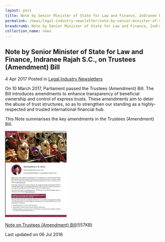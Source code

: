 ```yaml
---
layout: post
title: Note by Senior Minister of State for Law and Finance, Indranee Rajah S.C., on Trustees (Amendment) Bill
permalink: /news/legal-industry-newsletter/note-by-senior-minister-of-state-for-law-and-finance--indranee-r1/
breadcrumb: Note by Senior Minister of State for Law and Finance, Indranee Rajah S.C., on Trustees (Amendment) Bill 2017
collection_name: news
---
```


<style>
  .image {width: 200px;}
  .image img {max-width: 100%;}
</style>

Note by Senior Minister of State for Law and Finance, Indranee Rajah S.C., on Trustees (Amendment) Bill
---

4 Apr 2017 Posted in [Legal Industry Newsletters](/news/legal-industry-newsletters/)

On 10 March 2017, Parliament passed the Trustees (Amendment) Bill. The Bill introduces amendments to enhance transparency of beneficial ownership and control of express trusts. These amendments aim to deter the abuse of trust structures, so as to strengthen our standing as a highly-respected and trusted international financial hub.

This Note summarises the key amendments in the Trustees (Amendment) Bill.

<div class="image">
  <a href="/files/NoteonTrusteesAmendmentBill.pdf/"><img src="/images/1530863993117.jpg/"></a>
</div>

<a href="/files/NoteonTrusteesAmendmentBill.pdf/">Note on Trustees (Amendment) Bill</a>(557KB)

<p class="right-side-updated">Last updated on 06 Jul 2018</p>
